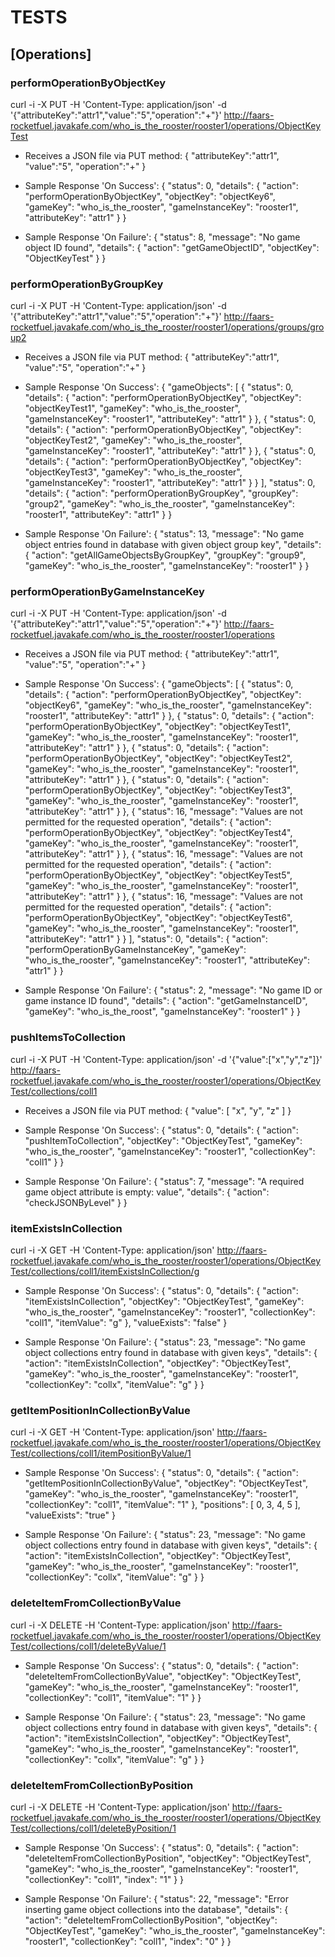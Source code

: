# TESTS

## [Operations]
### performOperationByObjectKey
curl -i -X PUT -H 'Content-Type: application/json' -d '{"attributeKey":"attr1","value":"5","operation":"+"}' http://faars-rocketfuel.javakafe.com/who_is_the_rooster/rooster1/operations/ObjectKeyTest


* Receives a JSON file via PUT method:
{
	"attributeKey":"attr1",
	"value":"5",
	"operation":"+"
}


* Sample Response 'On Success':
{
    "status": 0,
    "details": {
        "action": "performOperationByObjectKey",
        "objectKey": "objectKey6",
        "gameKey": "who_is_the_rooster",
        "gameInstanceKey": "rooster1",
        "attributeKey": "attr1"
    }
}


* Sample Response 'On Failure':
{
    "status": 8,
    "message": "No game object ID found",
    "details": {
        "action": "getGameObjectID",
        "objectKey": "ObjectKeyTest"
    }
}


### performOperationByGroupKey
curl -i -X PUT -H 'Content-Type: application/json' -d '{"attributeKey":"attr1","value":"5","operation":"+"}' http://faars-rocketfuel.javakafe.com/who_is_the_rooster/rooster1/operations/groups/group2


* Receives a JSON file via PUT method:
{
	"attributeKey":"attr1",
	"value":"5",
	"operation":"+"
}


* Sample Response 'On Success':
{
    "gameObjects": [
        {
            "status": 0,
            "details": {
                "action": "performOperationByObjectKey",
                "objectKey": "objectKeyTest1",
                "gameKey": "who_is_the_rooster",
                "gameInstanceKey": "rooster1",
                "attributeKey": "attr1"
            }
        },
        {
            "status": 0,
            "details": {
                "action": "performOperationByObjectKey",
                "objectKey": "objectKeyTest2",
                "gameKey": "who_is_the_rooster",
                "gameInstanceKey": "rooster1",
                "attributeKey": "attr1"
            }
        },
        {
            "status": 0,
            "details": {
                "action": "performOperationByObjectKey",
                "objectKey": "objectKeyTest3",
                "gameKey": "who_is_the_rooster",
                "gameInstanceKey": "rooster1",
                "attributeKey": "attr1"
            }
        }
    ],
    "status": 0,
    "details": {
        "action": "performOperationByGroupKey",
        "groupKey": "group2",
        "gameKey": "who_is_the_rooster",
        "gameInstanceKey": "rooster1",
        "attributeKey": "attr1"
    }
}


* Sample Response 'On Failure':
{
    "status": 13,
    "message": "No game object entries found in database with given object group key",
    "details": {
        "action": "getAllGameObjectsByGroupKey",
        "groupKey": "group9",
        "gameKey": "who_is_the_rooster",
        "gameInstanceKey": "rooster1"
    }
}


### performOperationByGameInstanceKey
curl -i -X PUT -H 'Content-Type: application/json' -d '{"attributeKey":"attr1","value":"5","operation":"+"}' http://faars-rocketfuel.javakafe.com/who_is_the_rooster/rooster1/operations


* Receives a JSON file via PUT method:
{
	"attributeKey":"attr1",
	"value":"5",
	"operation":"+"
}


* Sample Response 'On Success':
{
    "gameObjects": [
        {
            "status": 0,
            "details": {
                "action": "performOperationByObjectKey",
                "objectKey": "objectKey6",
                "gameKey": "who_is_the_rooster",
                "gameInstanceKey": "rooster1",
                "attributeKey": "attr1"
            }
        },
        {
            "status": 0,
            "details": {
                "action": "performOperationByObjectKey",
                "objectKey": "objectKeyTest1",
                "gameKey": "who_is_the_rooster",
                "gameInstanceKey": "rooster1",
                "attributeKey": "attr1"
            }
        },
        {
            "status": 0,
            "details": {
                "action": "performOperationByObjectKey",
                "objectKey": "objectKeyTest2",
                "gameKey": "who_is_the_rooster",
                "gameInstanceKey": "rooster1",
                "attributeKey": "attr1"
            }
        },
        {
            "status": 0,
            "details": {
                "action": "performOperationByObjectKey",
                "objectKey": "objectKeyTest3",
                "gameKey": "who_is_the_rooster",
                "gameInstanceKey": "rooster1",
                "attributeKey": "attr1"
            }
        },
        {
            "status": 16,
            "message": "Values are not permitted for the requested operation",
            "details": {
                "action": "performOperationByObjectKey",
                "objectKey": "objectKeyTest4",
                "gameKey": "who_is_the_rooster",
                "gameInstanceKey": "rooster1",
                "attributeKey": "attr1"
            }
        },
        {
            "status": 16,
            "message": "Values are not permitted for the requested operation",
            "details": {
                "action": "performOperationByObjectKey",
                "objectKey": "objectKeyTest5",
                "gameKey": "who_is_the_rooster",
                "gameInstanceKey": "rooster1",
                "attributeKey": "attr1"
            }
        },
        {
            "status": 16,
            "message": "Values are not permitted for the requested operation",
            "details": {
                "action": "performOperationByObjectKey",
                "objectKey": "objectKeyTest6",
                "gameKey": "who_is_the_rooster",
                "gameInstanceKey": "rooster1",
                "attributeKey": "attr1"
            }
        }
    ],
    "status": 0,
    "details": {
        "action": "performOperationByGameInstanceKey",
        "gameKey": "who_is_the_rooster",
        "gameInstanceKey": "rooster1",
        "attributeKey": "attr1"
    }
}


* Sample Response 'On Failure':
{
    "status": 2,
    "message": "No game ID or game instance ID found",
    "details": {
        "action": "getGameInstanceID",
        "gameKey": "who_is_the_roost",
        "gameInstanceKey": "rooster1"
    }
}


### pushItemsToCollection
curl -i -X PUT -H 'Content-Type: application/json' -d '{"value":["x","y","z"]}' http://faars-rocketfuel.javakafe.com/who_is_the_rooster/rooster1/operations/ObjectKeyTest/collections/coll1


* Receives a JSON file via PUT method:
{
    "value": [
        "x",
        "y",
        "z"
    ]
}


* Sample Response 'On Success':
{
    "status": 0,
    "details": {
        "action": "pushItemToCollection",
        "objectKey": "ObjectKeyTest",
        "gameKey": "who_is_the_rooster",
        "gameInstanceKey": "rooster1",
        "collectionKey": "coll1"
    }
}


* Sample Response 'On Failure':
{
    "status": 7,
    "message": "A required game object attribute is empty: value",
    "details": {
        "action": "checkJSONByLevel"
    }
}


### itemExistsInCollection
curl -i -X GET -H 'Content-Type: application/json' http://faars-rocketfuel.javakafe.com/who_is_the_rooster/rooster1/operations/ObjectKeyTest/collections/coll1/itemExistsInCollection/g


* Sample Response 'On Success':
{
    "status": 0,
    "details": {
        "action": "itemExistsInCollection",
        "objectKey": "ObjectKeyTest",
        "gameKey": "who_is_the_rooster",
        "gameInstanceKey": "rooster1",
        "collectionKey": "coll1",
        "itemValue": "g"
    },
    "valueExists": "false"
}


* Sample Response 'On Failure':
{
    "status": 23,
    "message": "No game object collections entry found in database with given keys",
    "details": {
        "action": "itemExistsInCollection",
        "objectKey": "ObjectKeyTest",
        "gameKey": "who_is_the_rooster",
        "gameInstanceKey": "rooster1",
        "collectionKey": "collx",
        "itemValue": "g"
    }
}


### getItemPositionInCollectionByValue
curl -i -X GET -H 'Content-Type: application/json' http://faars-rocketfuel.javakafe.com/who_is_the_rooster/rooster1/operations/ObjectKeyTest/collections/coll1/itemPositionByValue/1


* Sample Response 'On Success':
{
    "status": 0,
    "details": {
        "action": "getItemPositionInCollectionByValue",
        "objectKey": "ObjectKeyTest",
        "gameKey": "who_is_the_rooster",
        "gameInstanceKey": "rooster1",
        "collectionKey": "coll1",
        "itemValue": "1"
    },
    "positions": [
        0,
        3,
        4,
        5
    ],
    "valueExists": "true"
}


* Sample Response 'On Failure':
{
    "status": 23,
    "message": "No game object collections entry found in database with given keys",
    "details": {
        "action": "itemExistsInCollection",
        "objectKey": "ObjectKeyTest",
        "gameKey": "who_is_the_rooster",
        "gameInstanceKey": "rooster1",
        "collectionKey": "collx",
        "itemValue": "g"
    }
}


### deleteItemFromCollectionByValue
curl -i -X DELETE -H 'Content-Type: application/json' http://faars-rocketfuel.javakafe.com/who_is_the_rooster/rooster1/operations/ObjectKeyTest/collections/coll1/deleteByValue/1


* Sample Response 'On Success':
{
    "status": 0,
    "details": {
        "action": "deleteItemFromCollectionByValue",
        "objectKey": "ObjectKeyTest",
        "gameKey": "who_is_the_rooster",
        "gameInstanceKey": "rooster1",
        "collectionKey": "coll1",
        "itemValue": "1"
    }
}


* Sample Response 'On Failure':
{
    "status": 23,
    "message": "No game object collections entry found in database with given keys",
    "details": {
        "action": "itemExistsInCollection",
        "objectKey": "ObjectKeyTest",
        "gameKey": "who_is_the_rooster",
        "gameInstanceKey": "rooster1",
        "collectionKey": "collx",
        "itemValue": "g"
    }
}


### deleteItemFromCollectionByPosition
curl -i -X DELETE -H 'Content-Type: application/json' http://faars-rocketfuel.javakafe.com/who_is_the_rooster/rooster1/operations/ObjectKeyTest/collections/coll1/deleteByPosition/1


* Sample Response 'On Success':
{
    "status": 0,
    "details": {
        "action": "deleteItemFromCollectionByPosition",
        "objectKey": "ObjectKeyTest",
        "gameKey": "who_is_the_rooster",
        "gameInstanceKey": "rooster1",
        "collectionKey": "coll1",
        "index": "1"
    }
}


* Sample Response 'On Failure':
{
    "status": 22,
    "message": "Error inserting game object collections into the database",
    "details": {
        "action": "deleteItemFromCollectionByPosition",
        "objectKey": "ObjectKeyTest",
        "gameKey": "who_is_the_rooster",
        "gameInstanceKey": "rooster1",
        "collectionKey": "coll1",
        "index": "0"
    }
}
